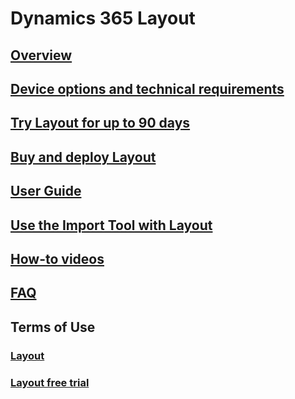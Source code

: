 # Dynamics 365 Layout
## [Overview](index.md)
## [Device options and technical requirements](requirements.md)
## [Try Layout for up to 90 days](try-layout-free.md)
## [Buy and deploy Layout](buy-and-deploy-layout.md)
## [User Guide](user-guide.md)
## [Use the Import Tool with Layout](import-tool.md)
## [How-to videos](https://go.microsoft.com/fwlink/p/?linkid=2021489)
## [FAQ](faq.md)
## Terms of Use
### [Layout](../legal/layout-license-terms.md)
### [Layout free trial](../legal/layout-free-trial.md)


